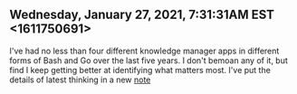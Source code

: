 ## Wednesday, January 27, 2021, 7:31:31AM EST <1611750691>

I've had no less than four different knowledge manager apps in different
forms of Bash and Go over the last five years. I don't bemoan any of it,
but find I keep getting better at identifying what matters most. I've
put the details of latest thinking in a new [note](/note/kn)
